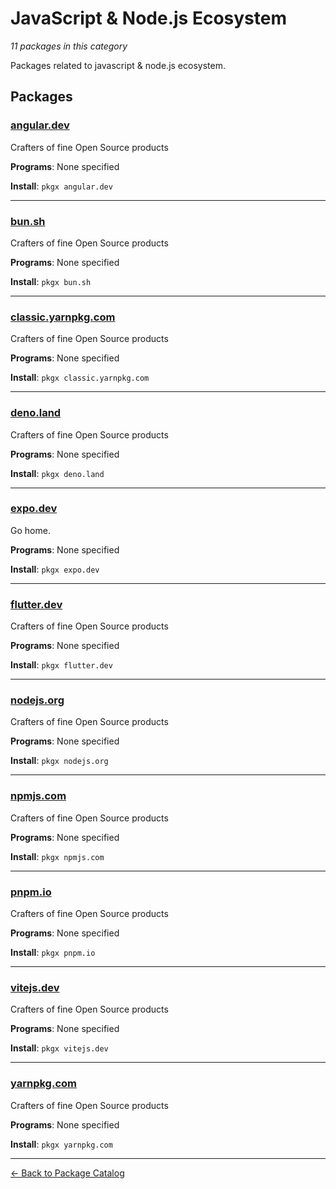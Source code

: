 # JavaScript & Node.js Ecosystem

*11 packages in this category*

Packages related to javascript & node.js ecosystem.

## Packages

### [angular.dev](../packages/angulardev.md)

Crafters of fine Open Source products

**Programs**: None specified

**Install**: `pkgx angular.dev`

---

### [bun.sh](../packages/bunsh.md)

Crafters of fine Open Source products

**Programs**: None specified

**Install**: `pkgx bun.sh`

---

### [classic.yarnpkg.com](../packages/classicyarnpkgcom.md)

Crafters of fine Open Source products

**Programs**: None specified

**Install**: `pkgx classic.yarnpkg.com`

---

### [deno.land](../packages/denoland.md)

Crafters of fine Open Source products

**Programs**: None specified

**Install**: `pkgx deno.land`

---

### [expo.dev](../packages/expodev.md)

Go home.

**Programs**: None specified

**Install**: `pkgx expo.dev`

---

### [flutter.dev](../packages/flutterdev.md)

Crafters of fine Open Source products

**Programs**: None specified

**Install**: `pkgx flutter.dev`

---

### [nodejs.org](../packages/nodejsorg.md)

Crafters of fine Open Source products

**Programs**: None specified

**Install**: `pkgx nodejs.org`

---

### [npmjs.com](../packages/npmjscom.md)

Crafters of fine Open Source products

**Programs**: None specified

**Install**: `pkgx npmjs.com`

---

### [pnpm.io](../packages/pnpmio.md)

Crafters of fine Open Source products

**Programs**: None specified

**Install**: `pkgx pnpm.io`

---

### [vitejs.dev](../packages/vitejsdev.md)

Crafters of fine Open Source products

**Programs**: None specified

**Install**: `pkgx vitejs.dev`

---

### [yarnpkg.com](../packages/yarnpkgcom.md)

Crafters of fine Open Source products

**Programs**: None specified

**Install**: `pkgx yarnpkg.com`

---

[← Back to Package Catalog](../package-catalog.md)
